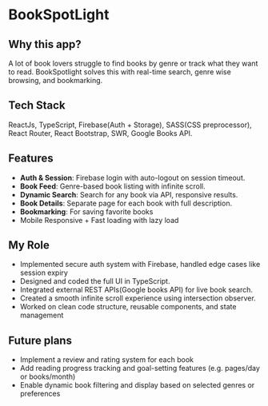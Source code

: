 # BookSpotLight

## Why this app?

A lot of book lovers struggle to find books by genre or track what they want to read. BookSpotlight solves this with real-time search, genre wise browsing, and bookmarking.

## Tech Stack
ReactJs, TypeScript, Firebase(Auth + Storage), SASS(CSS preprocessor), React Router, React Bootstrap, SWR, Google Books API.

## Features

- **Auth & Session**: Firebase login with auto-logout on session timeout.
- **Book Feed**: Genre-based book listing with infinite scroll.
- **Dynamic Search**: Search for any book via API, responsive results.
- **Book Details**: Separate page for each book with full description.
- **Bookmarking**: For saving favorite books
- Mobile Responsive + Fast loading with lazy load

## My Role

- Implemented secure auth system with Firebase, handled edge cases like session expiry
- Designed and coded the full UI in TypeScript.
- Integrated external REST APIs(Google books API) for live book search.
- Created a smooth infinite scroll experience using intersection observer.
- Worked on clean code structure, reusable components, and state management


## Future plans

- Implement a review and rating system for each book
- Add reading progress tracking and goal-setting features (e.g. pages/day or books/month)
- Enable dynamic book filtering and display based on selected genres or preferences


  





